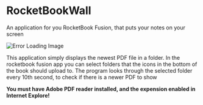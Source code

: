 # RocketBookWall
 An application for you RocketBook Fusion, that puts your notes on your screen
 
 ![Error Loading Image](https://fxjukg.db.files.1drv.com/y4mf34K5NXFq0R99BsYW4dTTwsZ_9ToN8CtQdCFkS2icsW4KNKiQwyHpKOzZpzZ2R8R8SjwNtihSf82RGB_XZo28346xFX-4q8j9WLJ7MV3efqWJXhUnAvBhyC9zvm9lkaUdfEyt7ySVf-3ZttRTk4MnYRT9ks3yAHjknO1r2vkrhLsytT9a8LNt5F4NiI0u813ZSGdym18-ZFUIWr8R3Dc4A?width=635&height=450&cropmode=none)

This application simply displays the newest PDF file in a folder. In the rocketbook fusion app you can select folders that the icons in the bottom of the book should upload to. The program looks through the selected folder every 10th second, to check if there is a newer PDF to show

**You must have Adobe PDF reader installed, and the expension enabled in Internet Explore!**
